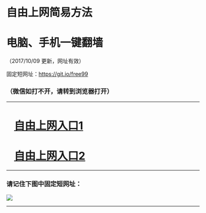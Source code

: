 ﻿# 自由上网简易方法

# 电脑、手机一键翻墙

（2017/10/09 更新，网址有效）

固定短网址：https://git.io/free99

### （微信如打不开，请转到浏览器打开）


***





# &nbsp;&nbsp; <a href="http://ft1817628086.fwq-tz-1001.info/fwqtz01.html?t=100900129122 " target="_blank">自由上网入口1</a>
# &nbsp;&nbsp; <a href="http://ft3100012496.fwq-tz-1002.info/fwqtz02.html?t=100900118987 " target="_blank">自由上网入口2</a>
***

### 请记住下图中固定短网址：

<img src="https://s3-us-west-2.amazonaws.com/fwq-1001/yjfq-20170905okok.png" /> 


***

